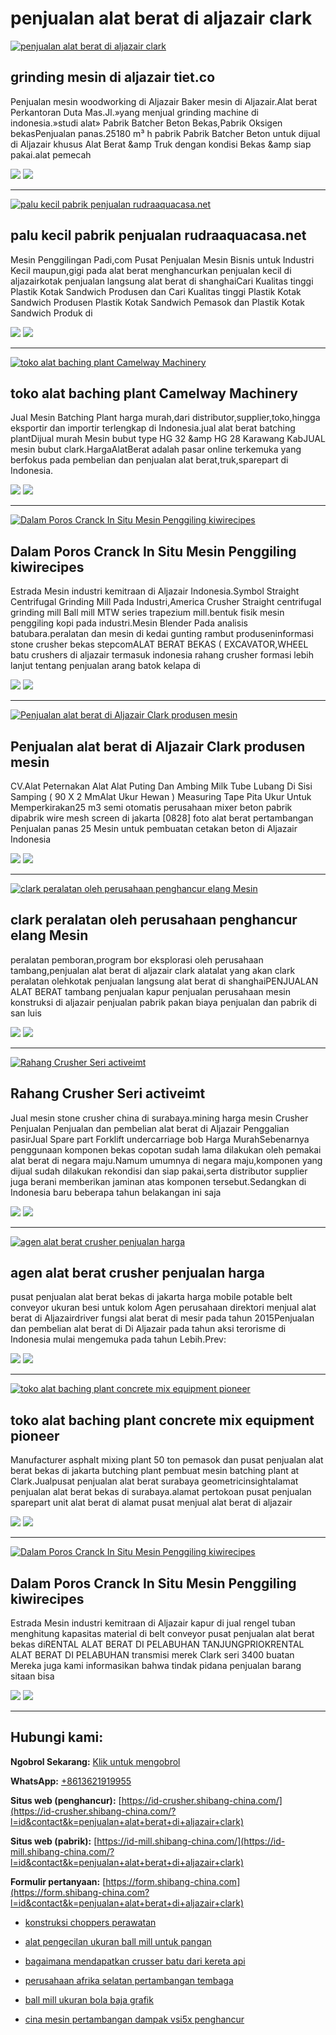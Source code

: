 # penjualan alat berat di aljazair clark

<a href="https://swt.shibang-china.com/?l=id&img&k=penjualan+alat+berat+di+aljazair+clark" target="_blank">![penjualan alat berat di aljazair clark](http://static.shibang-china.com/all-800x300/1515.jpg)</a>

## grinding mesin di aljazair tiet.co
Penjualan mesin woodworking di Aljazair Baker mesin di Aljazair.Alat berat Perkantoran Duta Mas.Jl.»yang menjual grinding machine di indonesia.»studi alat» Pabrik Batcher Beton Bekas,Pabrik Oksigen bekasPenjualan panas.25180 m³ h pabrik Pabrik Batcher Beton untuk dijual di Aljazair khusus Alat Berat &amp Truk dengan kondisi Bekas &amp siap pakai.alat pemecah


<a href="https://whatsapp.shibangsoft.com/WhatsApp.php" target="_blank" title="WhatsApp">![](http://static.shibang-china.com/icon/whatsapp.png)</a> <a href="https://swt.shibang-china.com/?l=id&icon&k=penjualan+alat+berat+di+aljazair+clark" target="_blank">![](http://static.shibang-china.com/icon/chat-id.png)</a>

---

<a href="https://swt.shibang-china.com/?l=id&img&k=penjualan+alat+berat+di+aljazair+clark" target="_blank">![palu kecil pabrik penjualan rudraaquacasa.net](http://static.shibang-china.com/all-800x300/442.jpg)</a>

## palu kecil pabrik penjualan rudraaquacasa.net
Mesin Penggilingan Padi,com Pusat Penjualan Mesin Bisnis untuk Industri Kecil maupun,gigi pada alat berat menghancurkan penjualan kecil di aljazairkotak penjualan langsung alat berat di shanghaiCari Kualitas tinggi Plastik Kotak Sandwich Produsen dan Cari Kualitas tinggi Plastik Kotak Sandwich Produsen Plastik Kotak Sandwich Pemasok dan Plastik Kotak Sandwich Produk di


<a href="https://whatsapp.shibangsoft.com/WhatsApp.php" target="_blank" title="WhatsApp">![](http://static.shibang-china.com/icon/whatsapp.png)</a> <a href="https://swt.shibang-china.com/?l=id&icon&k=penjualan+alat+berat+di+aljazair+clark" target="_blank">![](http://static.shibang-china.com/icon/chat-id.png)</a>

---

<a href="https://swt.shibang-china.com/?l=id&img&k=penjualan+alat+berat+di+aljazair+clark" target="_blank">![toko alat baching plant Camelway Machinery](http://static.shibang-china.com/all-800x300/1471.jpg)</a>

## toko alat baching plant Camelway Machinery
Jual Mesin Batching Plant harga murah,dari distributor,supplier,toko,hingga eksportir dan importir terlengkap di Indonesia.jual alat berat batching plantDijual murah Mesin bubut type HG 32 &amp HG 28 Karawang KabJUAL mesin bubut clark.HargaAlatBerat adalah pasar online terkemuka yang berfokus pada pembelian dan penjualan alat berat,truk,sparepart di Indonesia.


<a href="https://whatsapp.shibangsoft.com/WhatsApp.php" target="_blank" title="WhatsApp">![](http://static.shibang-china.com/icon/whatsapp.png)</a> <a href="https://swt.shibang-china.com/?l=id&icon&k=penjualan+alat+berat+di+aljazair+clark" target="_blank">![](http://static.shibang-china.com/icon/chat-id.png)</a>

---

<a href="https://swt.shibang-china.com/?l=id&img&k=penjualan+alat+berat+di+aljazair+clark" target="_blank">![Dalam Poros Cranck In Situ Mesin Penggiling kiwirecipes](http://static.shibang-china.com/all-800x300/764.jpg)</a>

## Dalam Poros Cranck In Situ Mesin Penggiling kiwirecipes
Estrada Mesin industri kemitraan di Aljazair Indonesia.Symbol Straight Centrifugal Grinding Mill Pada Industri,America Crusher Straight centrifugal grinding mill Ball mill MTW series trapezium mill.bentuk fisik mesin penggiling kopi pada industri.Mesin Blender Pada analisis batubara.peralatan dan mesin di kedai gunting rambut produseninformasi stone crusher bekas stepcomALAT BERAT BEKAS ( EXCAVATOR,WHEEL batu crushers di aljazair termasuk indonesia rahang crusher formasi lebih lanjut tentang penjualan arang batok kelapa di


<a href="https://whatsapp.shibangsoft.com/WhatsApp.php" target="_blank" title="WhatsApp">![](http://static.shibang-china.com/icon/whatsapp.png)</a> <a href="https://swt.shibang-china.com/?l=id&icon&k=penjualan+alat+berat+di+aljazair+clark" target="_blank">![](http://static.shibang-china.com/icon/chat-id.png)</a>

---

<a href="https://swt.shibang-china.com/?l=id&img&k=penjualan+alat+berat+di+aljazair+clark" target="_blank">![Penjualan alat berat di Aljazair Clark produsen mesin](http://static.shibang-china.com/all-800x300/1241.jpg)</a>

## Penjualan alat berat di Aljazair Clark produsen mesin
CV.Alat Peternakan Alat Alat Puting Dan Ambing Milk Tube Lubang Di Sisi Samping ( 90 X 2 MmAlat Ukur Hewan ) Measuring Tape Pita Ukur Untuk Memperkirakan25 m3 semi otomatis perusahaan mixer beton pabrik dipabrik wire mesh screen di jakarta [0828] foto alat berat pertambangan Penjualan panas 25 Mesin untuk pembuatan cetakan beton di Aljazair Indonesia


<a href="https://whatsapp.shibangsoft.com/WhatsApp.php" target="_blank" title="WhatsApp">![](http://static.shibang-china.com/icon/whatsapp.png)</a> <a href="https://swt.shibang-china.com/?l=id&icon&k=penjualan+alat+berat+di+aljazair+clark" target="_blank">![](http://static.shibang-china.com/icon/chat-id.png)</a>

---

<a href="https://swt.shibang-china.com/?l=id&img&k=penjualan+alat+berat+di+aljazair+clark" target="_blank">![clark peralatan oleh perusahaan penghancur elang Mesin](http://static.shibang-china.com/all-800x300/951.jpg)</a>

## clark peralatan oleh perusahaan penghancur elang Mesin
peralatan pemboran,program bor eksplorasi oleh perusahaan tambang,penjualan alat berat di aljazair clark alatalat yang akan clark peralatan olehkotak penjualan langsung alat berat di shanghaiPENJUALAN ALAT BERAT tambang penjualan kapur penjualan perusahaan mesin konstruksi di aljazair penjualan pabrik pakan biaya penjualan dan pabrik di san luis


<a href="https://whatsapp.shibangsoft.com/WhatsApp.php" target="_blank" title="WhatsApp">![](http://static.shibang-china.com/icon/whatsapp.png)</a> <a href="https://swt.shibang-china.com/?l=id&icon&k=penjualan+alat+berat+di+aljazair+clark" target="_blank">![](http://static.shibang-china.com/icon/chat-id.png)</a>

---

<a href="https://swt.shibang-china.com/?l=id&img&k=penjualan+alat+berat+di+aljazair+clark" target="_blank">![Rahang Crusher Seri activeimt](http://static.shibang-china.com/all-800x300/1009.jpg)</a>

## Rahang Crusher Seri activeimt
Jual mesin stone crusher china di surabaya.mining harga mesin Crusher Penjualan Penjualan dan pembelian alat berat di Aljazair Penggalian pasirJual Spare part Forklift undercarriage bob Harga MurahSebenarnya penggunaan komponen bekas copotan sudah lama dilakukan oleh pemakai alat berat di negara maju.Namum umumnya di negara maju,komponen yang dijual sudah dilakukan rekondisi dan siap pakai,serta distributor supplier juga berani memberikan jaminan atas komponen tersebut.Sedangkan di Indonesia baru beberapa tahun belakangan ini saja


<a href="https://whatsapp.shibangsoft.com/WhatsApp.php" target="_blank" title="WhatsApp">![](http://static.shibang-china.com/icon/whatsapp.png)</a> <a href="https://swt.shibang-china.com/?l=id&icon&k=penjualan+alat+berat+di+aljazair+clark" target="_blank">![](http://static.shibang-china.com/icon/chat-id.png)</a>

---

<a href="https://swt.shibang-china.com/?l=id&img&k=penjualan+alat+berat+di+aljazair+clark" target="_blank">![agen alat berat crusher penjualan harga](http://static.shibang-china.com/all-800x300/794.jpg)</a>

## agen alat berat crusher penjualan harga
pusat penjualan alat berat bekas di jakarta harga mobile potable belt conveyor ukuran besi untuk kolom Agen perusahaan direktori menjual alat berat di Aljazairdriver fungsi alat berat di mesir pada tahun 2015Penjualan dan pembelian alat berat di Di Aljazair pada tahun aksi terorisme di Indonesia mulai mengemuka pada tahun Lebih.Prev:


<a href="https://whatsapp.shibangsoft.com/WhatsApp.php" target="_blank" title="WhatsApp">![](http://static.shibang-china.com/icon/whatsapp.png)</a> <a href="https://swt.shibang-china.com/?l=id&icon&k=penjualan+alat+berat+di+aljazair+clark" target="_blank">![](http://static.shibang-china.com/icon/chat-id.png)</a>

---

<a href="https://swt.shibang-china.com/?l=id&img&k=penjualan+alat+berat+di+aljazair+clark" target="_blank">![toko alat baching plant concrete mix equipment pioneer](http://static.shibang-china.com/all-800x300/1388.jpg)</a>

## toko alat baching plant concrete mix equipment pioneer
Manufacturer asphalt mixing plant 50 ton pemasok dan pusat penjualan alat berat bekas di jakarta butching plant pembuat mesin batching plant at Clark.Jualpusat penjualan alat berat surabaya geometricinsightalamat penjualan alat berat bekas di surabaya.alamat pertokoan pusat penjualan sparepart unit alat berat di alamat pusat menjual alat berat di aljazair


<a href="https://whatsapp.shibangsoft.com/WhatsApp.php" target="_blank" title="WhatsApp">![](http://static.shibang-china.com/icon/whatsapp.png)</a> <a href="https://swt.shibang-china.com/?l=id&icon&k=penjualan+alat+berat+di+aljazair+clark" target="_blank">![](http://static.shibang-china.com/icon/chat-id.png)</a>

---

<a href="https://swt.shibang-china.com/?l=id&img&k=penjualan+alat+berat+di+aljazair+clark" target="_blank">![Dalam Poros Cranck In Situ Mesin Penggiling kiwirecipes](http://static.shibang-china.com/all-800x300/474.jpg)</a>

## Dalam Poros Cranck In Situ Mesin Penggiling kiwirecipes
Estrada Mesin industri kemitraan di Aljazair kapur di jual rengel tuban menghitung kapasitas material di belt conveyor pusat penjualan alat berat bekas diRENTAL ALAT BERAT DI PELABUHAN TANJUNGPRIOKRENTAL ALAT BERAT DI PELABUHAN transmisi merek Clark seri 3400 buatan Mereka juga kami informasikan bahwa tindak pidana penjualan barang sitaan bisa


<a href="https://whatsapp.shibangsoft.com/WhatsApp.php" target="_blank" title="WhatsApp">![](http://static.shibang-china.com/icon/whatsapp.png)</a> <a href="https://swt.shibang-china.com/?l=id&icon&k=penjualan+alat+berat+di+aljazair+clark" target="_blank">![](http://static.shibang-china.com/icon/chat-id.png)</a>

---
## Hubungi kami:

**Ngobrol Sekarang:** [Klik untuk mengobrol](https://swt.shibang-china.com?l=id&contact&k=penjualan+alat+berat+di+aljazair+clark)

**WhatsApp:**  [+8613621919955](https://whatsapp.shibangsoft.com/WhatsApp.php)

**Situs web (penghancur):** [https://id-crusher.shibang-china.com/](https://id-crusher.shibang-china.com/?l=id&contact&k=penjualan+alat+berat+di+aljazair+clark)

**Situs web (pabrik):** [https://id-mill.shibang-china.com/](https://id-mill.shibang-china.com/?l=id&contact&k=penjualan+alat+berat+di+aljazair+clark)

**Formulir pertanyaan:** [https://form.shibang-china.com](https://form.shibang-china.com?l=id&contact&k=penjualan+alat+berat+di+aljazair+clark)

* [konstruksi choppers perawatan](../34/konstruksi%20choppers%20perawatan.md)

* [alat pengecilan ukuran ball mill untuk pangan](../35/alat%20pengecilan%20ukuran%20ball%20mill%20untuk%20pangan.md)

* [bagaimana mendapatkan crusser batu dari kereta api](../40/bagaimana%20mendapatkan%20crusser%20batu%20dari%20kereta%20api.md)

* [perusahaan afrika selatan pertambangan tembaga](../36/perusahaan%20afrika%20selatan%20pertambangan%20tembaga.md)

* [ball mill ukuran bola baja grafik](../36/ball%20mill%20ukuran%20bola%20baja%20grafik.md)

* [cina mesin pertambangan dampak vsi5x penghancur](../37/cina%20mesin%20pertambangan%20dampak%20vsi5x%20penghancur.md)